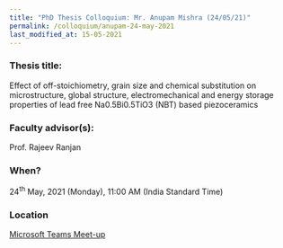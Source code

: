 ```yaml
---
title: "PhD Thesis Colloquium: Mr. Anupam Mishra (24/05/21)"
permalink: /colloquium/anupam-24-may-2021
last_modified_at: 15-05-2021
---
```

### Thesis title:
Effect ​of off-stoichiometry, grain size and chemical substitution on microstructure, global structure, electromechanical and energy storage properties of lead free Na0.5Bi0.5TiO3 (NBT) based  piezoceramics

### Faculty advisor(s):
Prof. Rajeev Ranjan


### When?
24<sup>th</sup> May, 2021 (Monday), 11:00 AM (India Standard Time)

### Location
<a href="https://teams.microsoft.com/l/meetup-join/19%3ameeting_ZjUzN2MyY2YtZDliYy00ZWViLWI4YmQtZDNkM2QyMjNkYWRh%40thread.v2/0?context=%7b%22Tid%22%3a%226f15cd97-f6a7-41e3-b2c5-ad4193976476%22%2c%22Oid%22%3a%2286dab62c-3a58-4241-b1d7-7649f87c6ee0%22%7d" target="_blank">Microsoft Teams Meet-up</a>
